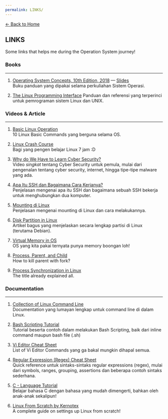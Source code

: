 ```yaml
---
permalink: LINKS/
---
```

[← Back to Home](../)

## LINKS

Some links that helps me during the Operation System journey!

### Books
<hr>

1. [Operating System Concepts, 10th Edition, 2018](https://ubuntu.com/tutorials/command-line-for-beginners#1-overview) — [Slides](https://codex.cs.yale.edu/avi/os-book/OS10/slide-dir/)<br>
Buku panduan yang dipakai selama perkuliahan Sistem Operasi.

2. [The Linux Programming Interface](https://man7.org/tlpi/) Panduan dan referensi yang terperinci untuk pemrograman sistem Linux dan UNIX.

### Videos & Article
<hr>

1. [Basic Linux Operation](https://www.youtube.com/watch?v=CpTfQ-q6MPU)<br>10 Linux Basic Commands yang berguna selama OS.

2. [Linux Crash Course](https://www.youtube.com/watch?v=wBp0Rb-ZJak)<br>Bagi yang pengen belajar Linux 7 jam :D

3. [Why do We Have to Learn Cyber Security?](https://youtu.be/U_P23SqJaDc?si=FMp0JyVMifOHTySA)<br>Video *singkat* tentang Cyber Security untuk pemula, mulai dari pengenalan tentang cyber security, internet, hingga tipe-tipe malware yang ada.

4. [Apa Itu SSH dan Bagaimana Cara Kerjanya?](https://www.niagahoster.co.id/blog/apa-itu-ssh/)<br>Penjelasan mengenai apa itu SSH dan bagaimana sebuah SSH bekerja untuk menghubungkan dua komputer.

5. [Mounting di Linux](https://www.geeksforgeeks.org/disk-partitioning-in-linux/)<br>Penjelasan mengenai mounting di Linux dan cara melakukannya.

6. [Disk Partition in Linux](https://www.debian.org/releases/stable/i386/apc.id.html)<br>Artikel bagus yang menjelaskan secara lengkap partisi di Linux (terutama Debian).

7. [Virtual Memory in OS](https://www.javatpoint.com/os-virtual-memory)<br>OS yang kita pakai ternyata punya memory boongan loh!

8. [Process, Parent, and Child](https://www.geeksforgeeks.org/difference-between-process-parent-process-and-child-process/)<br>How to kill parent with fork?

9. [Process Synchronization in Linux](https://www.tutorialspoint.com/process-synchronization-in-linux)<br>The title already explained all.


### Documentation
<hr>

1. [Collection of Linux Command Line](https://ubuntu.com/tutorials/command-line-for-beginners#1-overview)<br>Documentation yang lumayan lengkap untuk command line di dalam Linux.

2. [Bash Scripting Tutorial](https://www.freecodecamp.org/news/bash-scripting-tutorial-linux-shell-script-and-command-line-for-beginners/)<br>Tutorial beserta contoh dalam melakukan Bash Scripting, baik dari inline command maupun bash file (.sh)

3. [Vi Editor Cheat Sheet](https://www.atmos.albany.edu/daes/atmclasses/atm350/vi_cheat_sheet.pdf)<br>List of Vi Editor Commands yang ga bakal mungkin dihapal semua.

4. [Regular Expression (Regex) Cheat Sheet](https://quickref.me/regex.html)<br>Quick reference untuk sintaks-sintaks regular expressions (regex), mulai dari symbols, ranges, grouping, assertions dan beberapa contoh sintaks sederhana.

5. [C - Language Tutorial](https://www.learn-c.org/)<br>Belajar bahasa C dengan bahasa yang mudah dimengerti, bahkan oleh anak-anak sekalipun!

6. [Linux From Scratch by Kernotex](https://youtube.com/playlist?list=PLyc5xVO2uDsDzdT8lkx430hZ-gY69wgS3&si=86TNdIzglgkVNfQI)<br>A complete guide on settings up Linux from scratch!
